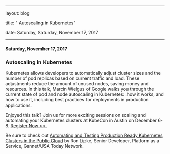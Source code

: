 ---

   layout: blog

   title:  " Autoscaling in Kubernetes" 

   date:   Saturday,  Saturday, November 17, 2017 
 

   --- 
#### Saturday, November 17, 2017 
### Autoscaling in Kubernetes 
  
  
Kubernetes allows developers to automatically adjust cluster sizes and the number of pod replicas based on current traffic and load. These adjustments reduce the amount of unused nodes, saving money and resources. In this talk, Marcin Wielgus of Google walks you through the current state of pod and node autoscaling in Kubernetes: .how it works, and how to use it, including best practices for deployments in production applications.  
  
Enjoyed this talk? Join us for more exciting sessions on scaling and automating your Kubernetes clusters at KubeCon in Austin on December 6-8. [Register Now \>\>&nbsp;](https://www.eventbrite.com/e/kubecon-cloudnativecon-north-america-registration-37824050754?_ga=2.9666039.317115486.1510003873-1623727562.1496428006)  
  
Be sure to check out [Automating and Testing Production Ready Kubernetes Clusters in the Public Cloud](http://sched.co/CU64) by Ron Lipke, Senior Developer, Platform as a Service, Gannet/USA Today Network.